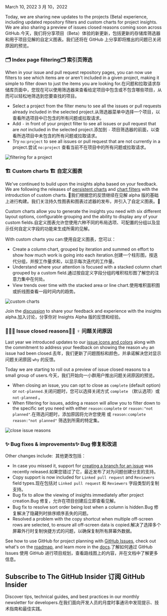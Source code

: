 March 10, 2022 3 月 10，2022

Today, we are sharing new updates to the projects (Beta) experience, including updated repository filters and custom charts for project insights. We are also sharing a preview of issues closed reasons coming soon across GitHub.今天，我们将分享项目（Beta）体验的新更新，包括更新的存储库筛选器和用于项目见解的自定义图表。我们还将在 GitHub 上分享即将推出的问题已关闭原因的预览。

### 🗂 Index page filtering🗂 索引页筛选[](#🗂-index-page-filtering)

When in your issue and pull request repository pages, you can now use filters to see which items are or aren't included in a given project, making it simple to filter down to just the items you are looking for.在问题和拉取请求存储库页面中，您现在可以使用筛选器来查看给定项目中包含或不包含哪些项目，从而可以轻松地筛选到您要查找的项目。

* Select a project from the filter menu to see all the issues or pull requests already included in the selected project.从筛选器菜单中选择一个项目，以查看所选项目中已包含的所有问题或拉取请求。
* Add `-` in front of your project filter to see all issues or pull request that are *not* included in the selected project.添加到 `-` 项目筛选器的前面，以查看所选项目中未包含的所有问题或拉取请求。
* Try `no:project` to see all issues or pull request that are not currently in a project.尝试 `no:project` 查看当前不在项目中的所有问题或拉取请求。

![filtering for a project](https://github.blog/wp-content/uploads/2022/03/filters2.gif)

### 🏗 Custom charts 🏗 自定义图表[](#🏗-custom-charts)

We've continued to build upon the insights alpha based on your feedback. We are following the releases of [persistent charts](https://github.blog/changelog/2022-02-23-the-new-github-issues-february-23rd-update/) and [chart filters](https://github.blog/changelog/2022-02-02-the-new-github-issues-02-02-update) with the introduction of custom charts. 🎉我们根据您的反馈继续在见解 alpha 版的基础上进行构建。我们关注持久性图表和图表过滤器的发布，并引入了自定义图表。🎉

Custom charts allow you to generate the insights you need with six different layout options, configurable grouping and the ability to display any of your custom fields.自定义图表允许您使用六种不同的布局选项、可配置的分组以及显示任何自定义字段的功能来生成所需的见解。

With custom charts you can:使用自定义图表，您可以：

* Create a column chart, grouped by iteration and summed on effort to show how much work is going into each iteration.创建一个柱形图，按迭代分组，并按工作量求和，以显示每次迭代的工作量。
* Understand where your attention is focused with a stacked column chart grouped by a custom field.通过按自定义字段分组的堆积柱形图了解您的注意力集中在何处。
* View trends over time with the stacked area or line chart.使用堆积面积图或折线图查看一段时间内的趋势。

![custom charts](https://github.blog/wp-content/uploads/2022/03/charts2.gif)

Join the [discussion](https://github.com/github/feedback/discussions/10915) to share your feedback and experience with the insights alpha.加入讨论，分享你对 Insights Alpha 版的反馈和经验。

### 🕵🏽‍♀️ Issue closed reasons🕵🏽 ♀️ 问题关闭原因[](#🕵🏽♀️-issue-closed-reasons)

Last year we introduced updates to our [issue icons and colors](https://github.blog/changelog/2021-10-26-updates-to-our-issue-status-icons-and-colors/) along with the commitment to address your feedback on showing the reason `why` an issue had been closed.去年，我们更新了问题图标和颜色，并承诺解决您对显示问题关闭原因 `why` 的反馈。

Today we are starting to roll out a preview of issue closed reasons to a small group of users.今天，我们开始向一小群用户推出问题关闭原因的预览。

* When closing an issue, you can opt to close as `complete` (default option) or `not-planned`.关闭问题时，您可以选择关闭方式 `complete` （默认选项）或 `not-planned` 。
* When filtering for issues, adding a reason will allow you to filter down to the specific set you need with either `reason:complete` or `reason:"not planned"`.在筛选问题时，添加原因将允许您使用 或 `reason:complete` `reason:"not planned"` 筛选到所需的特定集。

![close issue reasons](https://i0.wp.com/user-images.githubusercontent.com/7584089/157632176-7cdae1f3-7a81-4f36-9f92-5b5c153e6f56.png?w=510\&ssl=1)

### ✨ Bug fixes & improvements✨ Bug 修复和改进[](#✨-bug-fixes--improvements)

Other changes include:  其他更改包括：

* In case you missed it, support for [creating a branch for an issue](https://github.blog/changelog/2022-03-02-create-a-branch-for-an-issue/) was recently released.如果您错过了它，最近发布了对为问题创建分支的支持。
* Copy support is now included for `Linked pull request` and `Reviewers` field types.现在包括对 `Linked pull request` 和 `Reviewers` 字段类型的复制支持。
* Bug fix to allow the viewing of insights immediately after project creation.Bug 修复，允许在项目创建后立即查看见解。
* Bug fix to resolve sort order being lost when a column is hidden.Bug 修复解决了隐藏列时排序顺序丢失的问题。
* Resolved a problem with the copy shortcut when multiple off-screen rows are selected, to ensure all off-screen data is copied.解决了选择多个屏幕外行时复制快捷方式的问题，以确保复制所有屏幕外数据。

See how to use GitHub for project planning with [GitHub Issues](http://github.com/features/issues), check out what's on the [roadmap](https://github.com/orgs/github/projects/4247/views/7), and learn more in the [docs](https://docs.github.com/en/issues).了解如何通过 GitHub Issues 使用 GitHub 进行项目规划，查看路线图上的内容，并在文档中了解更多信息。

## Subscribe to The GitHub Insider 订阅 GitHub Insider

Discover tips, technical guides, and best practices in our monthly newsletter for developers.在我们面向开发人员的月度时事通讯中发现提示、技术指南和最佳实践。
